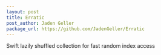 ```yaml
---
layout: post
title: Erratic
post_author: Jaden Geller
package_url: https://github.com/JadenGeller/Erratic
---
```


Swift lazily shuffled collection for fast random index access

<!--PKG_END-->
